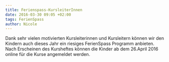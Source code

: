 ```yaml
---
title: Ferienspass-KursleiterInnen
date: 2016-03-30 09:05 +02:00
tags: FerienSpass
author: Nicole
---
```


Dank sehr vielen motivierten Kursleiterinnen und Kursleitern können wir den Kindern auch dieses Jahr ein riesiges FerienSpass Programm anbieten. 
Nach Erscheinen des Kursheftes können die Kinder ab dem 26.April 2016 online für die Kurse angemeldet werden. 